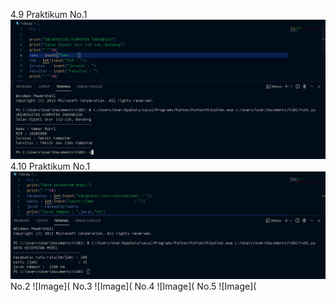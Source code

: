 4.9 Praktikum
No.1
![Image](https://github.com/IsmedQalyubi/1.Tugas-praktikum-python-I-Tugas/blob/main/1.PNG) 
4.10 Praktikum
No.1
![Image](https://github.com/IsmedQalyubi/1.Tugas-praktikum-python-I-Tugas/blob/main/2.PNG) 
No.2
![Image](
No.3
![Image](
No.4
![Image](
No.5
![Image](
